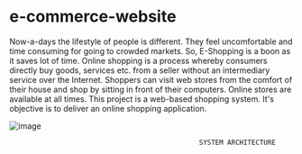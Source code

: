 # e-commerce-website
Now-a-days the lifestyle of people is different. They feel uncomfortable and time consuming for going to crowded markets. 
So, E-Shopping is a boon as it saves lot of time. Online shopping is a process whereby consumers directly buy goods, services etc. from a seller without an intermediary service over the Internet. Shoppers can visit web stores from the comfort of their house and shop by sitting in front of their computers. Online stores are available at all times.
This project is a web-based shopping system. It's objective is to deliver an online shopping application. 

![image](https://github.com/cloydotscheema/e-commerce-website/assets/81610178/423d5b3f-310a-4712-a4f5-d57c7b8dcc4e)


                                                   SYSTEM ARCHITECTURE
